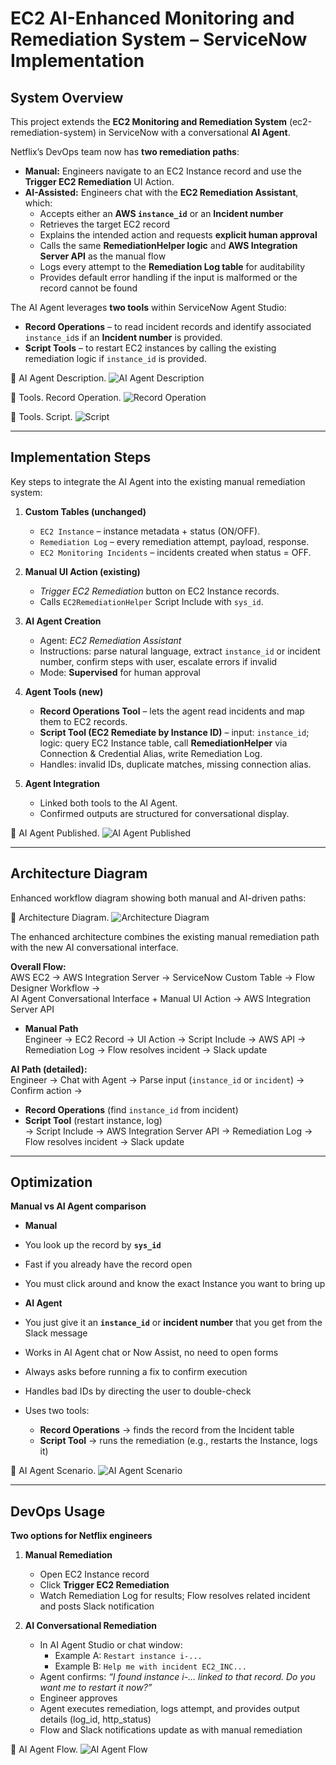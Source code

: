 # EC2 AI-Enhanced Monitoring and Remediation System – ServiceNow Implementation

## System Overview
This project extends the **EC2 Monitoring and Remediation System** (ec2-remediation-system) in ServiceNow with a conversational **AI Agent**.  

Netflix’s DevOps team now has **two remediation paths**:

- **Manual:** Engineers navigate to an EC2 Instance record and use the **Trigger EC2 Remediation** UI Action.  
- **AI-Assisted:** Engineers chat with the **EC2 Remediation Assistant**, which:
  - Accepts either an **AWS `instance_id`** or an **Incident number**  
  - Retrieves the target EC2 record  
  - Explains the intended action and requests **explicit human approval**  
  - Calls the same **RemediationHelper logic** and **AWS Integration Server API** as the manual flow  
  - Logs every attempt to the **Remediation Log table** for auditability  
  - Provides default error handling if the input is malformed or the record cannot be found  

The AI Agent leverages **two tools** within ServiceNow Agent Studio:  
- **Record Operations** – to read incident records and identify associated `instance_id`s if an **Incident number** is provided.  
- **Script Tools** – to restart EC2 instances by calling the existing remediation logic if `instance_id` is provided.  

📸 AI Agent Description.
![AI Agent Description](assets/ai_agent.png)

📸 Tools. Record Operation.
![Record Operation](assets/tool_ri.png)

📸 Tools. Script.
![Script](assets/tool_script.png)

---

## Implementation Steps
Key steps to integrate the AI Agent into the existing manual remediation system:

1. **Custom Tables (unchanged)**  
   - `EC2 Instance` – instance metadata + status (ON/OFF).  
   - `Remediation Log` – every remediation attempt, payload, response.  
   - `EC2 Monitoring Incidents` – incidents created when status = OFF.  

2. **Manual UI Action (existing)**  
   - *Trigger EC2 Remediation* button on EC2 Instance records.  
   - Calls `EC2RemediationHelper` Script Include with `sys_id`.  

3. **AI Agent Creation**  
   - Agent: *EC2 Remediation Assistant*  
   - Instructions: parse natural language, extract `instance_id` or incident number, confirm steps with user, escalate errors if invalid  
   - Mode: **Supervised** for human approval  

4. **Agent Tools (new)**  
   - **Record Operations Tool** – lets the agent read incidents and map them to EC2 records.  
   - **Script Tool (EC2 Remediate by Instance ID)** – input: `instance_id`; logic: query EC2 Instance table, call **RemediationHelper** via Connection & Credential Alias, write Remediation Log.  
   - Handles: invalid IDs, duplicate matches, missing connection alias.  

5. **Agent Integration**  
   - Linked both tools to the AI Agent.  
   - Confirmed outputs are structured for conversational display.  

📸 AI Agent Published.
![AI Agent Published](assets/ai_agent_published.png)

---

## Architecture Diagram
Enhanced workflow diagram showing both manual and AI-driven paths:

📸 Architecture Diagram.
![Architecture Diagram](Diagram.png)

The enhanced architecture combines the existing manual remediation path with the new AI conversational interface.

**Overall Flow:**  
AWS EC2 → AWS Integration Server → ServiceNow Custom Table → Flow Designer Workflow →  
AI Agent Conversational Interface + Manual UI Action → AWS Integration Server API

- **Manual Path**  
  Engineer → EC2 Record → UI Action → Script Include → AWS API → Remediation Log → Flow resolves incident → Slack update  

**AI Path (detailed):**  
Engineer → Chat with Agent → Parse input (`instance_id` or `incident`) → Confirm action →  
- **Record Operations** (find `instance_id` from incident)  
- **Script Tool** (restart instance, log)  
→ Script Include → AWS Integration Server API → Remediation Log → Flow resolves incident → Slack update

---

## Optimization
**Manual vs AI Agent comparison**

- **Manual** 
- You look up the record by **`sys_id`**
- Fast if you already have the record open
- You must click around and know the exact Instance you want to bring up 

- **AI Agent** 
- You just give it an **`instance_id`** or **incident number** that you get from the Slack message
- Works in AI Agent chat or Now Assist, no need to open forms
- Always asks before running a fix to confirm execution
- Handles bad IDs by directing the user to double-check 
- Uses two tools:
  - **Record Operations** → finds the record from the Incident table
  - **Script Tool** → runs the remediation (e.g., restarts the Instance, logs it)

📸 AI Agent Scenario.
![AI Agent Scenario](assets/scenario.png)

---

## DevOps Usage
**Two options for Netflix engineers**

1. **Manual Remediation**  
   - Open EC2 Instance record  
   - Click **Trigger EC2 Remediation**  
   - Watch Remediation Log for results; Flow resolves related incident and posts Slack notification  

2. **AI Conversational Remediation**  
   - In AI Agent Studio or chat window:  
     - Example A: `Restart instance i-...`  
     - Example B: `Help me with incident EC2_INC...`  
   - Agent confirms: *“I found instance i-… linked to that record. Do you want me to restart it now?”*  
   - Engineer approves  
   - Agent executes remediation, logs attempt, and provides output details (log_id, http_status)  
   - Flow and Slack notifications update as with manual remediation  

📸 AI Agent Flow.
![AI Agent Flow](assets/full_flow_min.png)
